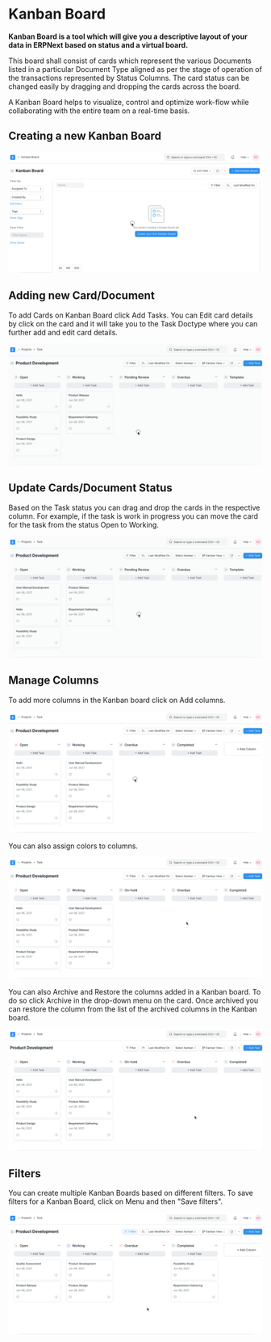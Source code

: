 
# Kanban Board



**Kanban Board is a tool which will give you a descriptive layout of your data in ERPNext based on status and a virtual board.**


This board shall consist of cards which represent the various Documents listed in a particular Document Type aligned as per the stage of operation of the transactions represented by Status Columns. The card status can be changed easily by dragging and dropping the cards across the board.


A Kanban Board helps to visualize, control and optimize work-flow while collaborating with the entire team on a real-time basis.


## Creating a new Kanban Board


![New Kanban Board](/files/create-kanban-board.gif)


## Adding new Card/Document


To add Cards on Kanban Board click Add Tasks. You can Edit card details by click on the card and it will take you to the Task Doctype where you can further add and edit card details.


![Add New Card in Kanban Board](/files/add-card-in-kanban-board.gif)


## Update Cards/Document Status


Based on the Task status you can drag and drop the cards in the respective column. For example, if the task is work in progress you can move the card for the task from the status Open to Working.


![Update Cards on Kanban Board](/files/update-kanban-board.gif)


## Manage Columns


To add more columns in the Kanban board click on Add columns.


![Add New column in Kanban Board](/files/add-column-in-kanban-board.gif)


You can also assign colors to columns.


![Add Colours to Cards](/files/add-colour-in-kanban-board.gif)


You can also Archive and Restore the columns added in a Kanban board. To do so click Archive in the drop-down menu on the card. Once archived you can restore the column from the list of the archived columns in the Kanban board.


![Archive Kanban Board Column](/files/archive-kanban-board-column.gif)


## Filters


You can create multiple Kanban Boards based on different filters. To save filters for a Kanban Board, click on Menu and then "Save filters".


![Save Filters in Kanban Board](/files/filter-cards-in-kanban-board.gif)




